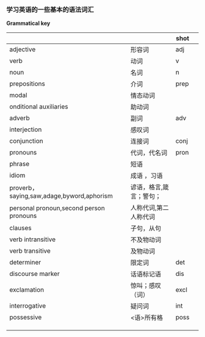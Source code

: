 ### 学习英语的一些基本的语法词汇

**Grammatical key**

|                                           |                         | shot |      |
| ----------------------------------------- | ----------------------- | ---- | ---- |
| adjective                                 | 形容词                  | adj  |      |
| verb                                      | 动词                    | v    |      |
| noun                                      | 名词                    | n    |      |
| prepositions                              | 介词                    | prep |      |
| modal                                     | 情态动词                |      |      |
| onditional auxiliaries                    | 助动词                  |      |      |
| adverb                                    | 副词                    | adv  |      |
| interjection                              | 感叹词                  |      |      |
| conjunction                               | 连接词                  | conj |      |
| pronouns                                  | 代词，代名词            | pron |      |
| phrase                                    | 短语                    |      |      |
| idiom                                     | 成语 ，习语             |      |      |
| proverb，saying,saw,adage,byword,aphorism | 谚语，格言,箴言；警句； |      |      |
| personal pronoun,second person pronouns   | 人称代词,第二人称代词   |      |      |
| clauses                                   | 子句，从句              |      |      |
| verb intransitive                         | 不及物动词              |      |      |
| verb transitive                           | 及物动词                |      |      |
| determiner                                | 限定词                  | det  |      |
| discourse marker                          | 话语标记语              | dis  |      |
| exclamation                               | 惊叫；感叹（词）        | excl |      |
| interrogative                             | 疑问词                  | int  |      |
| possessive                                | <语>所有格              | poss |      |
|                                           |                         |      |      |
|                                           |                         |      |      |
|                                           |                         |      |      |




